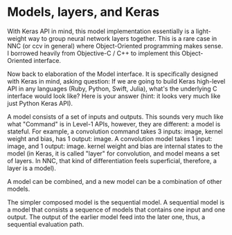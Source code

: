 # Models, layers, and Keras

With Keras API in mind, this model implementation essentially is a light-weight way to group neural network layers together. This is a rare case in NNC (or ccv in general) where Object-Oriented programming makes sense. I borrowed heavily from Objective-C / C++ to implement this Object-Oriented interface.

Now back to elaboration of the Model interface. It is specifically designed with Keras in mind, asking question: If we are going to build Keras high-level API in any languages (Ruby, Python, Swift, Julia), what's the underlying C interface would look like? Here is your answer (hint: it looks very much like just Python Keras API).

A model consists of a set of inputs and outputs. This sounds very much like what "Command" is in Level-1 APIs, however, they are different: a model is stateful. For example, a convolution command takes 3 inputs: image, kernel weight and bias, has 1 output: image. A convolution model takes 1 input: image, and 1 output: image. kernel weight and bias are internal states to the model (in Keras, it is called "layer" for convolution, and model means a set of layers. In NNC, that kind of differentiation feels superficial, therefore, a layer is a model).

A model can be combined, and a new model can be a combination of other models.

The simpler composed model is the sequential model. A sequential model is a model that consists a sequence of models that contains one input and one output. The output of the earlier model feed into the later one, thus, a sequential evaluation path. 
